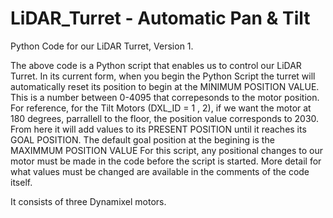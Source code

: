 # LiDAR_Turret - Automatic Pan & Tilt

Python Code for our LiDAR Turret, Version 1.

The above code is a Python script that enables us to control our LiDAR Turret. 
In its current form,  when you begin the Python Script the turret will automatically reset its position to begin at the MINIMUM POSITION VALUE. This is a number between 0-4095 that correpesonds to the motor position. For reference, for the Tilt Motors (DXL_ID = 1 , 2), if we want the motor at 180 degrees, parrallell to the floor, the position value corresponds to 2030. 
From here it will add values to its PRESENT POSITION until it reaches its GOAL POSITION. The default goal position at the begining is the MAXIMMUM POSITION VALUE
For this script, any positional changes to our motor must be made in the code before the script is started. More detail for what values must be changed are available in the comments of the code itself.



It consists of three Dynamixel motors. 

